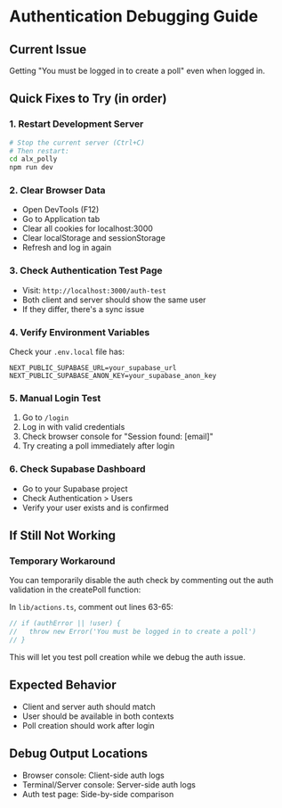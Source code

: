 # Authentication Debugging Guide

## Current Issue
Getting "You must be logged in to create a poll" even when logged in.

## Quick Fixes to Try (in order)

### 1. Restart Development Server
```bash
# Stop the current server (Ctrl+C)
# Then restart:
cd alx_polly
npm run dev
```

### 2. Clear Browser Data
- Open DevTools (F12)
- Go to Application tab
- Clear all cookies for localhost:3000
- Clear localStorage and sessionStorage
- Refresh and log in again

### 3. Check Authentication Test Page
- Visit: `http://localhost:3000/auth-test`
- Both client and server should show the same user
- If they differ, there's a sync issue

### 4. Verify Environment Variables
Check your `.env.local` file has:
```
NEXT_PUBLIC_SUPABASE_URL=your_supabase_url
NEXT_PUBLIC_SUPABASE_ANON_KEY=your_supabase_anon_key
```

### 5. Manual Login Test
1. Go to `/login`
2. Log in with valid credentials
3. Check browser console for "Session found: [email]"
4. Try creating a poll immediately after login

### 6. Check Supabase Dashboard
- Go to your Supabase project
- Check Authentication > Users
- Verify your user exists and is confirmed

## If Still Not Working

### Temporary Workaround
You can temporarily disable the auth check by commenting out the auth validation in the createPoll function:

In `lib/actions.ts`, comment out lines 63-65:
```typescript
// if (authError || !user) {
//   throw new Error('You must be logged in to create a poll')
// }
```

This will let you test poll creation while we debug the auth issue.

## Expected Behavior
- Client and server auth should match
- User should be available in both contexts
- Poll creation should work after login

## Debug Output Locations
- Browser console: Client-side auth logs
- Terminal/Server console: Server-side auth logs
- Auth test page: Side-by-side comparison
